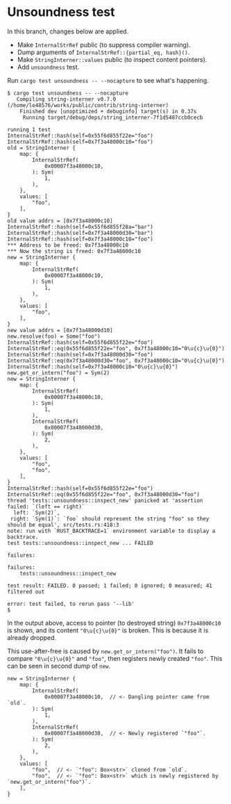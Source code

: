 # Unsoundness test

In this branch, changes below are applied.

* Make `InternalStrRef` public (to suppress compiler warning).
* Dump arguments of `InternalStrRef::{partial_eq, hash}()`.
* Make `StringInterner::values` public (to inspect content pointers).
* Add `unsoundness` test.

Run `cargo test unsoundness -- --nocapture` to see what's happening.

```
$ cargo test unsoundness -- --nocapture
   Compiling string-interner v0.7.0 (/home/lo48576/works/public/contrib/string-interner)
    Finished dev [unoptimized + debuginfo] target(s) in 0.37s
     Running target/debug/deps/string_interner-7f1d5487ccb0cecb

running 1 test
InternalStrRef::hash(self=0x55f6d855f22e="foo")
InternalStrRef::hash(self=0x7f3a48000c10="foo")
old = StringInterner {
    map: {
        InternalStrRef(
            0x00007f3a48000c10,
        ): Sym(
            1,
        ),
    },
    values: [
        "foo",
    ],
}
old value addrs = [0x7f3a48000c10]
InternalStrRef::hash(self=0x55f6d855f28a="bar")
InternalStrRef::hash(self=0x7f3a48000d30="bar")
InternalStrRef::hash(self=0x7f3a48000c10="foo")
*** Address to be freed: 0x7f3a48000c10
*** Now the string is freed: 0x7f3a48000c10
new = StringInterner {
    map: {
        InternalStrRef(
            0x00007f3a48000c10,
        ): Sym(
            1,
        ),
    },
    values: [
        "foo",
    ],
}
new value addrs = [0x7f3a48000d10]
new.resolve(foo) = Some("foo")
InternalStrRef::hash(self=0x55f6d855f22e="foo")
InternalStrRef::eq(0x55f6d855f22e="foo", 0x7f3a48000c10="0\u{c}\u{0}")
InternalStrRef::hash(self=0x7f3a48000d30="foo")
InternalStrRef::eq(0x7f3a48000d30="foo", 0x7f3a48000c10="0\u{c}\u{0}")
InternalStrRef::hash(self=0x7f3a48000c10="0\u{c}\u{0}")
new.get_or_intern("foo") = Sym(2)
new = StringInterner {
    map: {
        InternalStrRef(
            0x00007f3a48000c10,
        ): Sym(
            1,
        ),
        InternalStrRef(
            0x00007f3a48000d30,
        ): Sym(
            2,
        ),
    },
    values: [
        "foo",
        "foo",
    ],
}
InternalStrRef::hash(self=0x55f6d855f22e="foo")
InternalStrRef::eq(0x55f6d855f22e="foo", 0x7f3a48000d30="foo")
thread 'tests::unsoundness::inspect_new' panicked at 'assertion failed: `(left == right)`
  left: `Sym(2)`,
 right: `Sym(1)`: `foo` should represent the string "foo" so they should be equal', src/tests.rs:418:3
note: run with `RUST_BACKTRACE=1` environment variable to display a backtrace.
test tests::unsoundness::inspect_new ... FAILED

failures:

failures:
    tests::unsoundness::inspect_new

test result: FAILED. 0 passed; 1 failed; 0 ignored; 0 measured; 41 filtered out

error: test failed, to rerun pass '--lib'
$
```

In the output above, access to pointer (to destroyed string) `0x7f3a48000c10` is shown,
and its content `"0\u{c}\u{0}"` is broken.
This is because it is already dropped.

This use-after-free is caused by `new.get_or_intern("foo")`.
It fails to compare `"0\u{c}\u{0}"` and `"foo"`, then registers newly created `"foo"`.
This can be seen in second dump of `new`.

```
new = StringInterner {
    map: {
        InternalStrRef(
            0x00007f3a48000c10,  // <- Dangling pointer came from `old`.
        ): Sym(
            1,
        ),
        InternalStrRef(
            0x00007f3a48000d30,  // <- Newly registered `"foo"`.
        ): Sym(
            2,
        ),
    },
    values: [
        "foo",  // <- `"foo": Box<str>` cloned from `old`.
        "foo",  // <- `"foo": Box<str>` which is newly registered by `new.get_or_intern("foo")`.
    ],
}
```
